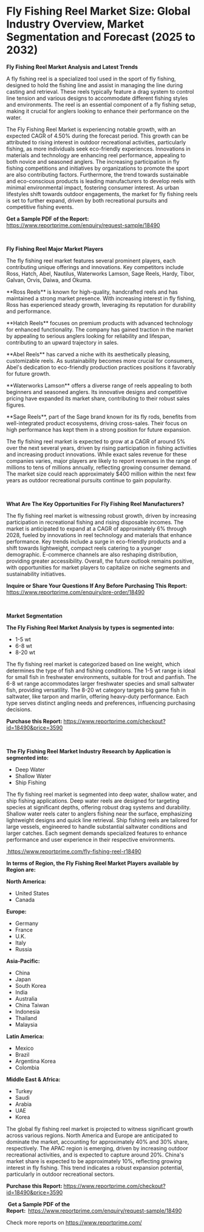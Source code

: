 <p><h1>Fly Fishing Reel Market Size: Global Industry Overview, Market Segmentation and Forecast (2025 to 2032)</h1></p><p><strong>Fly Fishing Reel Market Analysis and Latest Trends</strong></p>
<p><p>A fly fishing reel is a specialized tool used in the sport of fly fishing, designed to hold the fishing line and assist in managing the line during casting and retrieval. These reels typically feature a drag system to control line tension and various designs to accommodate different fishing styles and environments. The reel is an essential component of a fly fishing setup, making it crucial for anglers looking to enhance their performance on the water.</p><p>The Fly Fishing Reel Market is experiencing notable growth, with an expected CAGR of 4.50% during the forecast period. This growth can be attributed to rising interest in outdoor recreational activities, particularly fishing, as more individuals seek eco-friendly experiences. Innovations in materials and technology are enhancing reel performance, appealing to both novice and seasoned anglers. The increasing participation in fly fishing competitions and initiatives by organizations to promote the sport are also contributing factors. Furthermore, the trend towards sustainable and eco-conscious products is leading manufacturers to develop reels with minimal environmental impact, fostering consumer interest. As urban lifestyles shift towards outdoor engagements, the market for fly fishing reels is set to further expand, driven by both recreational pursuits and competitive fishing events.</p></p>
<p><strong>Get a Sample PDF of the Report:&nbsp;</strong> <a href="https://www.reportprime.com/enquiry/request-sample/18490?utm_campaign=2667&utm_medium=2&utm_source=Github&utm_content=ia&utm_term=19032025&utm_id=fly-fishing-reel">https://www.reportprime.com/enquiry/request-sample/18490</a></p>
<p>&nbsp;</p>
<p><strong>Fly Fishing Reel Major Market Players</strong></p>
<p><p>The fly fishing reel market features several prominent players, each contributing unique offerings and innovations. Key competitors include Ross, Hatch, Abel, Nautilus, Waterworks Lamson, Sage Reels, Hardy, Tibor, Galvan, Orvis, Daiwa, and Okuma. </p><p>**Ross Reels** is known for high-quality, handcrafted reels and has maintained a strong market presence. With increasing interest in fly fishing, Ross has experienced steady growth, leveraging its reputation for durability and performance.</p><p>**Hatch Reels** focuses on premium products with advanced technology for enhanced functionality. The company has gained traction in the market by appealing to serious anglers looking for reliability and lifespan, contributing to an upward trajectory in sales.</p><p>**Abel Reels** has carved a niche with its aesthetically pleasing, customizable reels. As sustainability becomes more crucial for consumers, Abel's dedication to eco-friendly production practices positions it favorably for future growth.</p><p>**Waterworks Lamson** offers a diverse range of reels appealing to both beginners and seasoned anglers. Its innovative designs and competitive pricing have expanded its market share, contributing to their robust sales figures.</p><p>**Sage Reels**, part of the Sage brand known for its fly rods, benefits from well-integrated product ecosystems, driving cross-sales. Their focus on high performance has kept them in a strong position for future expansion.</p><p>The fly fishing reel market is expected to grow at a CAGR of around 5% over the next several years, driven by rising participation in fishing activities and increasing product innovations. While exact sales revenue for these companies varies, major players are likely to report revenues in the range of millions to tens of millions annually, reflecting growing consumer demand. The market size could reach approximately $400 million within the next few years as outdoor recreational pursuits continue to gain popularity.</p></p>
<p>&nbsp;</p>
<p><strong>What Are The Key Opportunities For Fly Fishing Reel Manufacturers?</strong></p>
<p><p>The fly fishing reel market is witnessing robust growth, driven by increasing participation in recreational fishing and rising disposable incomes. The market is anticipated to expand at a CAGR of approximately 6% through 2028, fueled by innovations in reel technology and materials that enhance performance. Key trends include a surge in eco-friendly products and a shift towards lightweight, compact reels catering to a younger demographic. E-commerce channels are also reshaping distribution, providing greater accessibility. Overall, the future outlook remains positive, with opportunities for market players to capitalize on niche segments and sustainability initiatives.</p></p>
<p><strong>Inquire or Share Your Questions If Any Before Purchasing This Report:</strong> <a href="https://www.reportprime.com/enquiry/pre-order/18490?utm_campaign=2667&utm_medium=2&utm_source=Github&utm_content=ia&utm_term=19032025&utm_id=fly-fishing-reel">https://www.reportprime.com/enquiry/pre-order/18490</a></p>
<p>&nbsp;</p>
<p><strong>Market Segmentation</strong></p>
<p><strong>The Fly Fishing Reel Market Analysis by types is segmented into:</strong></p>
<p><ul><li>1-5 wt</li><li>6-8 wt</li><li>8-20 wt</li></ul></p>
<p><p>The fly fishing reel market is categorized based on line weight, which determines the type of fish and fishing conditions. The 1-5 wt range is ideal for small fish in freshwater environments, suitable for trout and panfish. The 6-8 wt range accommodates larger freshwater species and small saltwater fish, providing versatility. The 8-20 wt category targets big game fish in saltwater, like tarpon and marlin, offering heavy-duty performance. Each type serves distinct angling needs and preferences, influencing purchasing decisions.</p></p>
<p><strong>Purchase this Report:&nbsp;</strong><a href="https://www.reportprime.com/checkout?id=18490&price=3590&utm_campaign=2667&utm_medium=2&utm_source=Github&utm_content=ia&utm_term=19032025&utm_id=fly-fishing-reel">https://www.reportprime.com/checkout?id=18490&price=3590</a></p>
<p>&nbsp;</p>
<p><strong>The Fly Fishing Reel Market Industry Research by Application is segmented into:</strong></p>
<p><ul><li>Deep Water</li><li>Shallow Water</li><li>Ship Fishing</li></ul></p>
<p><p>The fly fishing reel market is segmented into deep water, shallow water, and ship fishing applications. Deep water reels are designed for targeting species at significant depths, offering robust drag systems and durability. Shallow water reels cater to anglers fishing near the surface, emphasizing lightweight designs and quick line retrieval. Ship fishing reels are tailored for large vessels, engineered to handle substantial saltwater conditions and larger catches. Each segment demands specialized features to enhance performance and user experience in their respective environments.</p></p>
<p><a href="https://www.reportprime.com/fly-fishing-reel-r18490?utm_campaign=2667&utm_medium=2&utm_source=Github&utm_content=ia&utm_term=19032025&utm_id=fly-fishing-reel">&nbsp;https://www.reportprime.com/fly-fishing-reel-r18490</a></p>
<p><strong>In terms of Region, the Fly Fishing Reel Market Players available by Region are:</strong></p>
<p>
    <p> <strong> North America: </strong>
        <ul>
            <li>United States</li>
            <li>Canada</li>
        </ul>
        </p> 
    <p> <strong> Europe: </strong>
        <ul>
            <li>Germany</li>
            <li>France</li>
            <li>U.K.</li>
            <li>Italy</li>
            <li>Russia</li>
        </ul>
        </p> 
    <p> <strong> Asia-Pacific: </strong>
        <ul>
            <li>China</li>
            <li>Japan</li>
            <li>South Korea</li>
            <li>India</li>
            <li>Australia</li>
            <li>China Taiwan</li>
            <li>Indonesia</li>
            <li>Thailand</li>
            <li>Malaysia</li>
        </ul>
        </p> 
    <p> <strong> Latin America: </strong>
        <ul>
            <li>Mexico</li>
            <li>Brazil</li>
            <li>Argentina Korea</li>
            <li>Colombia</li>
        </ul>
        </p> 
    <p> <strong> Middle East & Africa: </strong>
        <ul>
            <li>Turkey</li>
            <li>Saudi</li>
            <li>Arabia</li>
            <li>UAE</li>
            <li>Korea</li>
        </ul>
    </p>
    </p>
<p><p>The global fly fishing reel market is projected to witness significant growth across various regions. North America and Europe are anticipated to dominate the market, accounting for approximately 40% and 30% share, respectively. The APAC region is emerging, driven by increasing outdoor recreational activities, and is expected to capture around 20%. China's market share is expected to be approximately 10%, reflecting growing interest in fly fishing. This trend indicates a robust expansion potential, particularly in outdoor recreational sectors.</p></p>
<p><strong>Purchase this Report: </strong><a href="https://www.reportprime.com/checkout?id=18490&price=3590&utm_campaign=2667&utm_medium=2&utm_source=Github&utm_content=ia&utm_term=19032025&utm_id=fly-fishing-reel">https://www.reportprime.com/checkout?id=18490&price=3590</a></p>
<p>&nbsp;<strong>Get a Sample PDF of the Report:&nbsp;&nbsp;</strong><a href="https://www.reportprime.com/enquiry/request-sample/18490?utm_campaign=2667&utm_medium=2&utm_source=Github&utm_content=ia&utm_term=19032025&utm_id=fly-fishing-reel">https://www.reportprime.com/enquiry/request-sample/18490</a></p>
<p><strong></strong></p>
<p>Check more reports on <a href="https://www.reportprime.com/?utm_campaign=2667&utm_medium=2&utm_source=Github&utm_content=ia&utm_term=19032025&utm_id=fly-fishing-reel">https://www.reportprime.com/</a></p>